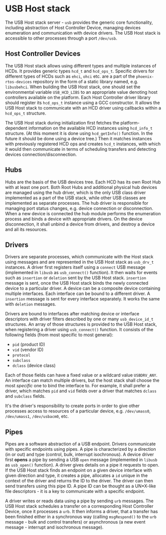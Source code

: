 # USB Host stack

The USB Host stack server - `usb` provides the generic core functionality, including abstraction of Host Controller
Device, managing devices enumeration and communication with device drivers. The USB Host stack is accessible to other
processes through a port `/dev/usb`.

## Host Controller Devices

The USB Host stack allows using different types and multiple instances of HCDs. It provides generic types `hcd_t` and
`hcd_ops_t`. Specific drivers for different types of HCDs such as `ehci`, `ohci` etc. are a part of the
`phoenix-rtos-devices` repository in the form of a static library named, e.g. `libusbehci`. When building the USB Host
stack, one should set the environmental variable `USB_HCD_LIBS` to an appropriate value denoting host controllers
available on the platform. Each Host Controller driver library should register its `hcd_ops_t` instance using a GCC
constructor. It allows the USB Host stack to communicate with an HCD driver using callbacks within a `hcd_ops_t`
structure.

The USB Host stack during initialization first fetches the platform-dependent information on the available HCD instances
using `hcd_info_t` structure. (At this moment it is done using `hcd_getInfo()` function. In the future it should be done
using a device tree.) Then it matches instances with previously registered HCD ops and creates `hcd_t` instances, with
which it would then communicate in terms of scheduling transfers and detecting devices connection/disconnection.

## Hubs

Hubs are the basis of the USB devices tree. Each HCD has its own Root Hub with at least one port. Both Root Hubs and
additional physical hub devices are managed using the hub driver, which is the only USB class driver implemented as a
part of the USB stack, while other USB classes are implemented as separate processes. The hub driver is responsible for
managing port status changes, e.g. device connection or disconnection. When a new device is connected the hub module
performs the enumeration process and binds a device with appropriate drivers. On the device disconnection, it shall
unbind a device from drivers, and destroy a device and all its resources.

## Drivers

Drivers are separate processes, which communicate with the Host stack using messages and are represented in the USB Host
stack as `usb_drv_t` instances. A driver first registers itself using a `connect` USB message (implemented in `libusb`
as `usb_connect()` function). It then waits for events such as `insertion` or `deletion` sent by the USB Host stack.
`insertion` message is sent, once the USB Host stack binds the newly connected device to a particular driver. A device
can be a composite device containing multiple interfaces. Each interface can be bound to a different driver.
A `insertion` message is sent for every interface separately. It works the same with `deletion` messages.

Drivers are bound to interfaces after matching device or interface descriptors with driver filters described by one or
many `usb_device_id_t` structures. An array of those structures is provided to the USB Host stack, when registering a
driver using `usb_connect()` function. It consists of the following fields (from most specific to most general):

- `pid` (product ID)
- `vid` (vendor ID)
- `protocol`
- `subclass`
- `dclass` (device class)

Each of those fields can have a fixed value or a wildcard value `USBDRV_ANY`. An interface can match multiple drivers,
but the host stack shall choose the most *specific* one to bind the interface to. For example, it shall prefer a driver,
which matches `pid` and `vid` fields over a driver that matches `dclass` and `subclass` fields.

It's the driver's responsibility to create ports in order to give other processes access to resources of a particular
device, e.g. `/dev/umass0`, `/dev/umass1`, `/dev/usbacm0`, etc.

## Pipes

Pipes are a software abstraction of a USB endpoint. Drivers communicate with specific endpoints using pipes. A pipe is
characterized by a direction (in or out) and type (control, bulk, interrupt isochronous). A device driver first
**opens** a pipe by sending a USB `open` message (implemented in `libusb` as `usb_open()` function). A driver gives
details on a pipe it requests to open. If the USB Host stack finds an endpoint on a given device interface with given
direction and type, it creates a pipe, allocates a `id` unique in the context of the driver and returns the ID to the
driver. The driver can then send transfers using this pipe ID. A pipe ID can be thought as a UN*X-like file
descriptors - it is a key to communicate with a specific endpoint.

A driver writes or reads data using a pipe by sending `urb` messages. The USB Host stack schedules a transfer on a
corresponding Host Controller Device, once it processes a `urb`. It then informs a driver, that a transfer has been
finished either in a synchronous way (calling `msgRespond()` to the `urb` message - bulk and control transfers) or
asynchronous (a new event message - interrupt and isochronous message).

